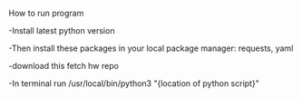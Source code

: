How to run program

-Install latest python version

-Then install these packages in your local package manager:
requests, yaml

-download this fetch hw repo

-In terminal run /usr/local/bin/python3 "{location of python script}"